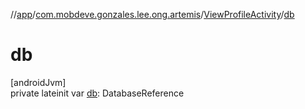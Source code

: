 //[app](../../../index.md)/[com.mobdeve.gonzales.lee.ong.artemis](../index.md)/[ViewProfileActivity](index.md)/[db](db.md)

# db

[androidJvm]\
private lateinit var [db](db.md): DatabaseReference
